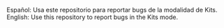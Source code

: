 Español: Usa este repositorio para reportar bugs de la modalidad de Kits.        
English: Use this repository to report bugs in the Kits mode.

